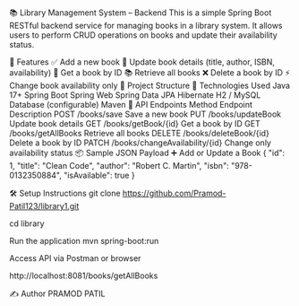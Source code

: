 📚 Library Management System – Backend
This is a simple Spring Boot RESTful backend service for managing books in a library system. It allows users to perform CRUD operations on books and update their availability status.

🚀 Features
✅ Add a new book
🔄 Update book details (title, author, ISBN, availability)
📖 Get a book by ID
📚 Retrieve all books
❌ Delete a book by ID
⚡ Change book availability only
📁 Project Structure
🔧 Technologies Used
Java 17+
Spring Boot
Spring Web
Spring Data JPA
Hibernate
H2 / MySQL Database (configurable)
Maven
🔗 API Endpoints
Method	Endpoint	Description
POST	/books/save	Save a new book
PUT	/books/updateBook	Update book details
GET	/books/getBook/{id}	Get a book by ID
GET	/books/getAllBooks	Retrieve all books
DELETE	/books/deleteBook/{id}	Delete a book by ID
PATCH	/books/changeAvailability/{id}	Change only availability status
📦 Sample JSON Payload
➕ Add or Update a Book
{ "id": 1, "title": "Clean Code", "author": "Robert C. Martin", "isbn": "978-0132350884", "isAvailable": true }

🛠️ Setup Instructions
git clone https://github.com/Pramod-Patil123/library1.git

cd library

Run the application mvn spring-boot:run

Access API via Postman or browser

http://localhost:8081/books/getAllBooks

✍️ Author
PRAMOD PATIL
